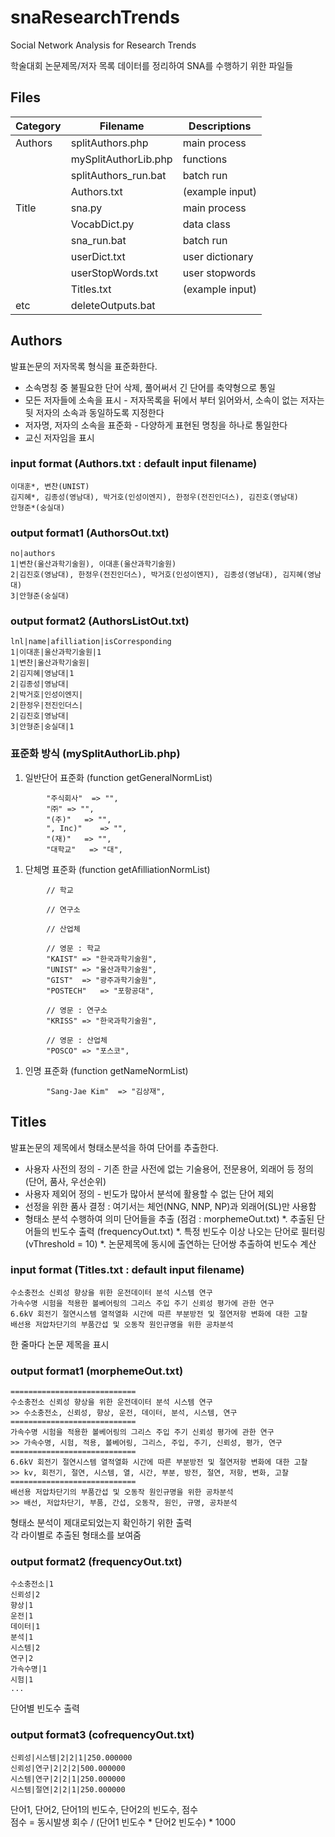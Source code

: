 # snaResearchTrends
Social Network Analysis for Research Trends

학술대회 논문제목/저자 목록 데이터를 정리하여 SNA를 수행하기 위한 파일들

## Files
| Category | Filename | Descriptions |
|---|---|---|
| Authors 	 	| splitAuthors.php | main process|
|				| mySplitAuthorLib.php| functions|
|				| splitAuthors_run.bat |batch run|
|				| Authors.txt | (example input)|
| Title 	 	| sna.py | main process|
|				| VocabDict.py | data class|
|				| sna_run.bat |batch run|
|				| userDict.txt | user dictionary|
|				| userStopWords.txt | user stopwords|
|				| Titles.txt | (example input)|
| etc				| deleteOutputs.bat | |

## Authors
발표논문의 저자목록 형식을 표준화한다.
* 소속명칭 중 불필요한 단어 삭제, 풀어써서 긴 단어를 축약형으로 통일
* 모든 저자들에 소속을 표시 - 저자목록을 뒤에서 부터 읽어와서, 소속이 없는 저자는 뒷 저자의 소속과 동일하도록 지정한다
* 저자명, 저자의 소속을 표준화 - 다양하게 표현된 명칭을 하나로 통일한다
* 교신 저자임을 표시


### input format (Authors.txt : default input filename)
```
이대훈*, 변찬(UNIST)
김지혜*, 김종성(영남대), 박거호(인성이엔지), 한정우(전진인더스), 김진호(영남대)
안형준*(숭실대)
```

### output format1 (AuthorsOut.txt)
```
no|authors
1|변찬(울산과학기술원), 이대훈(울산과학기술원)
2|김진호(영남대), 한정우(전진인더스), 박거호(인성이엔지), 김종성(영남대), 김지혜(영남대)
3|안형준(숭실대)
```


### output format2 (AuthorsListOut.txt)
```
lnl|name|afilliation|isCorresponding
1|이대훈|울산과학기술원|1
1|변찬|울산과학기술원|
2|김지혜|영남대|1
2|김종성|영남대|
2|박거호|인성이엔지|
2|한정우|전진인더스|
2|김진호|영남대|
3|안형준|숭실대|1
```

### 표준화 방식 (mySplitAuthorLib.php)
1. 일반단어 표준화 (function getGeneralNormList)
```
		"주식회사"	=> "",
		"㈜"	=> "",
		"(주)"	=> "",
		", Inc)"	=> "",
		"(재)"	=> "",
		"대학교"	=> "대",
```
1. 단체명 표준화 (function getAfilliationNormList)
```
		// 학교

		// 연구소
		
		// 산업체

		// 영문 : 학교
		"KAIST"	=> "한국과학기술원",
		"UNIST"	=> "울산과학기술원",
		"GIST"	=> "광주과학기술원",
		"POSTECH"	=> "포항공대",

		// 영문 : 연구소
		"KRISS"	=> "한국과학기술원",

		// 영문 : 산업체
		"POSCO"	=> "포스코",
```

1. 인명 표준화 (function getNameNormList)
```
		"Sang-Jae Kim"	=> "김상재",
```


## Titles
발표논문의 제목에서 형태소분석을 하여 단어를 추출한다.
* 사용자 사전의 정의 - 기존 한글 사전에 없는 기술용어, 전문용어, 외래어 등 정의 (단어, 품사, 우선순위)
* 사용자 제외어 정의 - 빈도가 많아서 분석에 활용할 수 없는 단어 제외
* 선정을 위한 품사 결정 : 여기서는 체언(NNG, NNP, NP)과 외래어(SL)만 사용함
* 형태소 분석 수행하여 의미 단어들을 추출 (점검 : morphemeOut.txt)
*. 추출된 단어들의 빈도수 출력 (frequencyOut.txt)
*. 특정 빈도수 이상 나오는 단어로 필터링 (vThreshold = 10)
*. 논문제목에 동시에 출연하는 단어쌍 추출하여 빈도수 계산

### input format (Titles.txt : default input filename)
```
수소충전소 신뢰성 향상을 위한 운전데이터 분석 시스템 연구
가속수명 시험을 적용한 볼베어링의 그리스 주입 주기 신뢰성 평가에 관한 연구
6.6kV 회전기 절연시스템 열적열화 시간에 따른 부분방전 및 절연저항 변화에 대한 고찰
배선용 저압차단기의 부품간섭 및 오동작 원인규명을 위한 공차분석
```
한 줄마다 논문 제목을 표시

### output format1 (morphemeOut.txt)
```
============================
수소충전소 신뢰성 향상을 위한 운전데이터 분석 시스템 연구
>> 수소충전소, 신뢰성, 향상, 운전, 데이터, 분석, 시스템, 연구
============================
가속수명 시험을 적용한 볼베어링의 그리스 주입 주기 신뢰성 평가에 관한 연구
>> 가속수명, 시험, 적용, 볼베어링, 그리스, 주입, 주기, 신뢰성, 평가, 연구
============================
6.6kV 회전기 절연시스템 열적열화 시간에 따른 부분방전 및 절연저항 변화에 대한 고찰
>> kv, 회전기, 절연, 시스템, 열, 시간, 부분, 방전, 절연, 저항, 변화, 고찰
============================
배선용 저압차단기의 부품간섭 및 오동작 원인규명을 위한 공차분석
>> 배선, 저압차단기, 부품, 간섭, 오동작, 원인, 규명, 공차분석
```
형태소 분석이 제대로되었는지 확인하기 위한 출력    
각 라이별로 추출된 형태소를 보여줌

### output format2 (frequencyOut.txt)
```
수소충전소|1
신뢰성|2
향상|1
운전|1
데이터|1
분석|1
시스템|2
연구|2
가속수명|1
시험|1
...
```
단어별 빈도수 출력

### output format3 (cofrequencyOut.txt)
```
신뢰성|시스템|2|2|1|250.000000
신뢰성|연구|2|2|2|500.000000
시스템|연구|2|2|1|250.000000
시스템|절연|2|2|1|250.000000
```
단어1, 단어2, 단어1의 빈도수, 단어2의 빈도수, 점수    
점수 = 동시발생 회수 / (단어1 빈도수 * 단어2 빈도수) * 1000